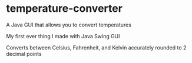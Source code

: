 # temperature-converter
A Java GUI that allows you to convert temperatures

My first ever thing I made with Java Swing GUI

Converts between Celsius, Fahrenheit, and Kelvin accurately rounded to 2 decimal points
